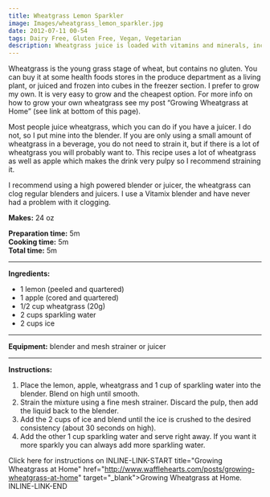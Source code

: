 ```yaml
---
title: Wheatgrass Lemon Sparkler
image: Images/wheatgrass_lemon_sparkler.jpg
date: 2012-07-11 00-54
tags: Dairy Free, Gluten Free, Vegan, Vegetarian
description: Wheatgrass juice is loaded with vitamins and minerals, including vitamins A, B1, B2, B3, B5, B6, B12, E, Folic Acid, Iron, Magnesium, Potassium, Phosphorous, Zinc, Calcium and Selenium. Need I say more?
---
```

Wheatgrass is the young grass stage of wheat, but contains no gluten. You can buy it at some health foods stores in the produce department as a living plant, or juiced and frozen into cubes in the freezer section. I prefer to grow my own. It is very easy to grow and the cheapest option. For more info on how to grow your own wheatgrass see my post “Growing Wheatgrass at Home” (see link at bottom of this page).

Most people juice wheatgrass, which you can do if you have a juicer. I do not, so I put mine into the blender. If you are only using a small amount of wheatgrass in a beverage, you do not need to strain it, but if there is a lot of wheatgrass you will probably want to. This recipe uses a lot of wheatgrass as well as apple which makes the drink very pulpy so I recommend straining it. 

I recommend using a high powered blender or juicer, the wheatgrass can clog regular blenders and juicers. I use a Vitamix blender and have never had a problem with it clogging. 

**Makes:** 24 oz

**Preparation time:** 5m  
**Cooking time:** 5m  
**Total time:** 5m

---

**Ingredients:**

- 1 lemon (peeled and quartered)
- 1 apple (cored and quartered)
- 1/2 cup wheatgrass (20g)
- 2 cups sparkling water
- 2 cups ice


---

**Equipment:** blender and mesh strainer or juicer 

---

**Instructions:**

1. Place the lemon, apple, wheatgrass and 1 cup of sparkling water into the blender. Blend on high until smooth.
1. Strain the mixture using a fine mesh strainer. Discard the pulp, then add the liquid back to the blender. 
1. Add the 2 cups of ice and blend until the ice is crushed to the desired consistency (about 30 seconds on high).
1. Add the other 1 cup sparkling water and serve right away. If you want it more sparkly you can always add more sparkling water. 


Click here for instructions on INLINE-LINK-START title="Growing Wheatgrass at Home" href="http://www.wafflehearts.com/posts/growing-wheatgrass-at-home" target="_blank">Growing Wheatgrass at Home. INLINE-LINK-END
